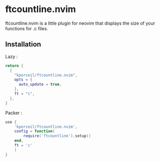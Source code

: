 # ftcountline.nvim

ftcountline.nvim is a little plugin for neovim that displays the size of your functions for .c files.

## Installation

Lazy :
```Lua
return {
  {
    "kporceil/ftcountline.nvim",
    opts = {
      auto_update = true,
    },
    ft = "c",
  },
}
```

Packer :
```Lua
use {
	'kporceil/ftcountline.nvim',
	config = function(
		require('ftcountline').setup()
	end,
	ft = 'c'
	)
}
```
